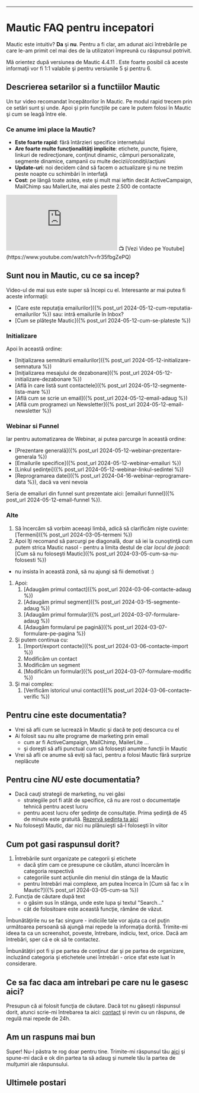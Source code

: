 ---

# <i class='fa-fw fas fa-home'></i> Mautic FAQ pentru incepatori
Mautic este intuitiv? **Da** şi **nu**. Pentru a fi clar, am adunat aici întrebările pe care le-am primit cel mai des de la utilizatori împreună cu răspunsul potrivit.

Mă orientez după versiunea de Mautic 4.4.11 . Este foarte posibil că aceste informaţii vor fi 1:1 valabile şi pentru versiunile 5 şi pentru 6.

## Descrierea setarilor si a functiilor Mautic

Un tur video recomandat începătorilor în Mautic. Pe modul rapid trecem prin ce setări sunt şi unde. Apoi şi prin funcţiile pe care le putem folosi în Mautic şi cum se leagă între ele.

### Ce anume imi place la Mautic?
* **Este foarte rapid**: fără întârzieri specifice internetului
* **Are foarte multe funcţionalităţi implicite**: etichete, puncte, fişiere, linkuri de redirecţionare, conţinut dinamic, câmpuri personalizate, segmente dinamice, campanii cu multe decizii/condiţii/acţiuni
* **Update-uri**: noi decidem când să facem o actualizare şi nu ne trezim peste noapte cu schimbări în interfaţă
* **Cost**: pe lângă toate astea, este şi mult mai ieftin decât ActiveCampaign, MailChimp sau MailerLite, mai ales peste 2.500 de contacte

<iframe class="embed-video youtube" loading="lazy" style="max-width:790px;max-height:445px;" src="https://www.youtube.com/embed/fr35fbgZePQ" title="YouTube Video player" frameborder="0" allow="accelerometer; autoplay; clipboard-write; encrypted-media; gyroscope; picture-in-picture" allowfullscreen=""></iframe>
📺 [Vezi Video pe Youtube](https://www.youtube.com/watch?v=fr35fbgZePQ)

## Sunt nou in Mautic, cu ce sa incep?
Video-ul de mai sus este super să începi cu el. Interesante ar mai putea fi aceste informaţii:
* [Care este reputaţia emailurilor]({% post_url 2024-05-12-cum-reputatia-emailurilor %}) sau: intră emailurile în Inbox?
* [Cum se plăteşte Mautic]({% post_url 2024-05-12-cum-se-plateste %})

### Initializare
Apoi în această ordine:
* [Iniţializarea semnăturii emailurilor]({% post_url 2024-05-12-initializare-semnatura %})
* [Iniţializarea mesajului de dezabonare]({% post_url 2024-05-12-initializare-dezabonare %})
* [Află în care listă sunt contactele]({% post_url 2024-05-12-segmente-lista-mare %})
* [Află cum se scrie un email]({% post_url 2024-05-12-email-adaug %})
* [Află cum programezi un Newsletter]({% post_url 2024-05-12-email-newsletter %})

### Webinar si Funnel
Iar pentru automatizarea de Webinar, ai putea parcurge în această ordine:
* [Prezentare generală]({% post_url 2024-05-12-webinar-prezentare-generala %})
* [Emailurile specifice]({% post_url 2024-05-12-webinar-emailuri %})
* [Linkul şedinţei]({% post_url 2024-05-12-webinar-linkul-sedintei %})
* [Reprogramarea datei]({% post_url 2024-04-16-webinar-reprogramare-data %}), dacă va veni nevoia

Seria de emailuri din funnel sunt prezentate aici: [emailuri funnel]({% post_url 2024-05-12-email-funnel %}).

### Alte
1. Să încercăm să vorbim aceeaşi limbă, adică să clarificăm nişte cuvinte: [Termeni]({% post_url 2024-03-05-termeni %})
1. Apoi îţi recomand să parcurgi pe diagonală, doar să iei la cunoştinţă cum putem strica Mautic nasol - pentru a limita destul de clar _locul de joacă_: [Cum să nu foloseşti Mautic]({% post_url 2024-03-05-cum-sa-nu-folosesti %})
  * nu insista în această zonă, să nu ajungi să fii demotivat :)
1. Apoi:
    1. [Adaugăm primul contact]({% post_url 2024-03-06-contacte-adaug %})
    1. [Adaugăm primul segment]({% post_url 2024-03-15-segmente-adaug %})
    1. [Adaugăm primul formular]({% post_url 2024-03-07-formulare-adaug %})
    1. [Adaugăm formularul pe pagină]({% post_url 2024-03-07-formulare-pe-pagina %})
1. Şi putem continua cu:
    1. [Import/export contacte]({% post_url 2024-03-06-contacte-import %})
    1. Modificăm un contact
    1. Modificăm un segment
    1. [Modificăm un formular]({% post_url 2024-03-07-formulare-modific %})
1. Şi mai complex:
    1. [Verificăm istoricul unui contact]({% post_url 2024-03-06-contacte-verific %})

## Pentru cine este documentatia?
* Vrei să afli cum se lucrează în Mautic şi dacă te poţi descurca cu el
* Ai folosit sau nu alte programe de marketing prin email
  * cum ar fi ActiveCampaign, MailChimp, MailerLite ...
  * şi doreşti să afli punctual cum să foloseşti anumite funcţii în Mautic
* Vrei să afli ce anume să eviţi să faci, pentru a folosi Mautic fără surprize neplăcute

## Pentru cine _NU_ este documentatia?
* Dacă cauţi strategii de marketing, nu vei găsi
  * strategiile pot fi atât de specifice, că nu are rost o documentaţie tehnică pentru acest lucru
  * pentru acest lucru ofer şedinţe de consultaţie. Prima şedinţă de 45 de minute este gratuită. [Rezervă şedinţa ta aici](https://calendly.com/ionutojicade/consultanta-gratuita-pentru-funnel-de-vanzari)
* Nu foloseşti Mautic, dar nici nu plănuieşti să-l foloseşti în viitor

## Cum pot gasi raspunsul dorit?
1. Întrebările sunt organizate pe categorii şi etichete
   * dacă ştim cam ce presupune ce căutăm, atunci încercăm în categoria respectivă
   * categoriile sunt acţiunile din meniul din stânga de la Mautic
   * pentru întrebări mai complexe, am putea încerca în [Cum să fac x în Mautic?]({% post_url 2024-03-05-cum-sa %})
2. Funcţia de căutare după text
   * o găsim sus în stânga, unde este lupa şi textul "Search..."
   * cât de folositoare este această funcţie, rămâne de văzut.

Îmbunătăţirile nu se fac singure - indiciile tale vor ajuta ca cel puţin următoarea persoană să ajungă mai repede la informaţia dorită. Trimite-mi ideea ta ca un screenshot, poveste, întrebare, indiciu, text, orice. Dacă am întrebări, sper că e ok să te contactez.

Îmbunătăţiri pot fi şi pe partea de conţinut dar şi pe partea de organizare, incluzând categoria şi etichetele unei întrebări - orice sfat este luat în considerare.

## Ce sa fac daca am intrebari pe care nu le gasesc aici?
Presupun că ai folosit funcţia de căutare. Dacă tot nu găseşti răspunsul dorit, atunci scrie-mi întrebarea ta aici: [contact](https://ionutojica.com/home/contact/) şi revin cu un răspuns, de regulă mai repede de 24h.

## Am un raspuns mai bun
Super! Nu-l păstra te rog doar pentru tine. Trimite-mi răspunsul tău [aici](https://ionutojica.com/home/contact/) şi spune-mi dacă e ok din partea ta să adaug şi numele tău la partea de mulţumiri ale răspunsului.

## Ultimele postari
